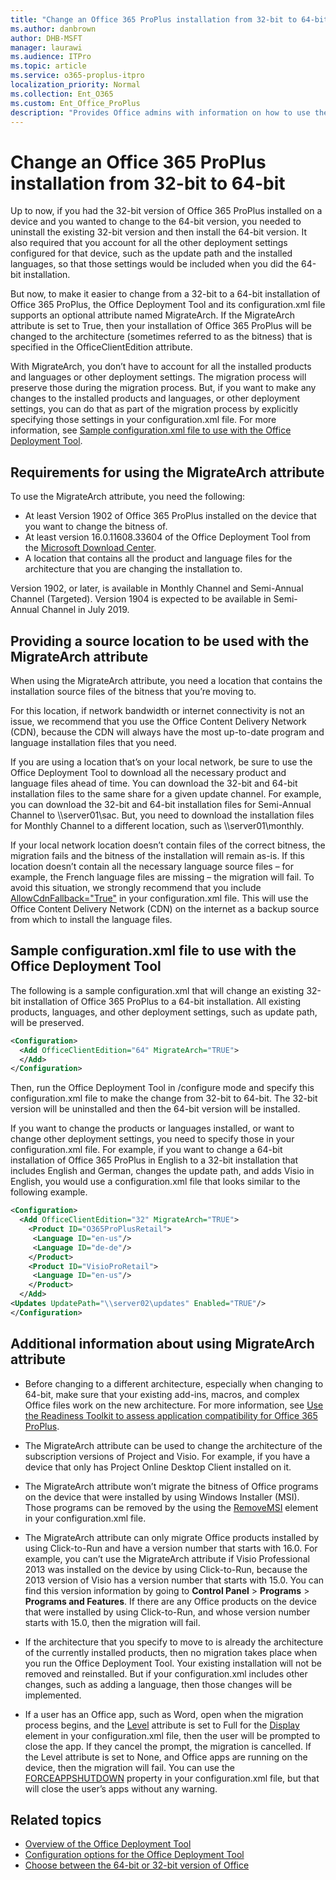 ```yaml
---
title: "Change an Office 365 ProPlus installation from 32-bit to 64-bit"
ms.author: danbrown
author: DHB-MSFT
manager: laurawi
ms.audience: ITPro
ms.topic: article
ms.service: o365-proplus-itpro
localization_priority: Normal
ms.collection: Ent_O365
ms.custom: Ent_Office_ProPlus
description: "Provides Office admins with information on how to use the MigrateArch attribute to change the bitness of an exsiting installation of Office 365 ProPlus, such as from 32-bit to 64-bit."
---
```


# Change an Office 365 ProPlus installation from 32-bit to 64-bit

Up to now, if you had the 32-bit version of Office 365 ProPlus installed on a device and you wanted to change to the 64-bit version, you needed to uninstall the existing 32-bit version and then install the 64-bit version. It also required that you account for all the other deployment settings configured for that device, such as the update path and the installed languages, so that those settings would be included when you did the 64-bit installation.

But now, to make it easier to change from a 32-bit to a 64-bit installation of Office 365 ProPlus, the Office Deployment Tool and its configuration.xml file supports an optional attribute named MigrateArch. If the MigrateArch attribute is set to True, then your installation of Office 365 ProPlus will be changed to the architecture (sometimes referred to as the bitness) that is specified in the OfficeClientEdition attribute.

With MigrateArch, you don’t have to account for all the installed products and languages or other deployment settings. The migration process will preserve those during the migration process. But, if you want to make any changes to the installed products and languages, or other deployment settings, you can do that as part of the migration process by explicitly specifying those settings in your configuration.xml file. For more information, see [Sample configuration.xml file to use with the Office Deployment Tool](#sample-configurationxml-file-to-use-with-the-office-deployment-tool).

## Requirements for using the MigrateArch attribute

To use the MigrateArch attribute, you need the following:

- At least Version 1902 of Office 365 ProPlus installed on the device that you want to change the bitness of.
- At least version 16.0.11608.33604 of the Office Deployment Tool from the [Microsoft Download Center](https://www.microsoft.com/download/details.aspx?id=49117).
- A location that contains all the product and language files for the architecture that you are changing the installation to.

Version 1902, or later, is available in Monthly Channel and Semi-Annual Channel (Targeted). Version 1904 is expected to be available in Semi-Annual Channel in July 2019.

## Providing a source location to be used with the MigrateArch attribute

When using the MigrateArch attribute, you need a location that contains the installation source files of the bitness that you’re moving to.

For this location, if network bandwidth or internet connectivity is not an issue, we recommend that you use the Office Content Delivery Network (CDN), because the CDN will always have the most up-to-date program and language installation files that you need.

If you are using a location that’s on your local network, be sure to use the Office Deployment Tool to download all the necessary product and language files ahead of time. You can download the 32-bit and 64-bit installation files to the same share for a given update channel. For example, you can download the 32-bit and 64-bit installation files for Semi-Annual Channel to \\\\server01\\sac. But, you need to download the installation files for Monthly Channel to a different location, such as \\\\server01\\monthly.

If your local network location doesn’t contain files of the correct bitness, the migration fails and the bitness of the installation will remain as-is. If this location doesn’t contain all the necessary language source files – for example, the French language files are missing – the migration will fail. To avoid this situation, we strongly recommend that you include [AllowCdnFallback="True"](configuration-options-for-the-office-2016-deployment-tool.md#allowcdnfallback-attribute-part-of-add-element) in your configuration.xml file. This will use the Office Content Delivery Network (CDN) on the internet as a backup source from which to install the language files.

## Sample configuration.xml file to use with the Office Deployment Tool

The following is a sample configuration.xml that will change an existing 32-bit installation of Office 365 ProPlus to a 64-bit installation. All existing products, languages, and other deployment settings, such as update path, will be preserved.

```xml
<Configuration>
  <Add OfficeClientEdition="64" MigrateArch="TRUE">
  </Add>
</Configuration>
```

Then, run the Office Deployment Tool in /configure mode and specify this configuration.xml file to make the change from 32-bit to 64-bit. The 32-bit version will be uninstalled and then the 64-bit version will be installed.

If you want to change the products or languages installed, or want to change other deployment settings, you need to specify those in your configuration.xml file. For example, if you want to change a 64-bit installation of Office 365 ProPlus in English to a 32-bit installation that includes English and German, changes the update path, and adds Visio in English, you would use a configuration.xml file that looks similar to the following example.

```xml
<Configuration>
  <Add OfficeClientEdition="32" MigrateArch="TRUE">
    <Product ID="O365ProPlusRetail">
     <Language ID="en-us"/>
     <Language ID="de-de"/>
    </Product>
    <Product ID="VisioProRetail">
     <Language ID="en-us"/>
    </Product>
  </Add>
<Updates UpdatePath="\\server02\updates" Enabled="TRUE"/>
</Configuration>
```

## Additional information about using MigrateArch attribute

- Before changing to a different architecture, especially when changing to 64-bit, make sure that your existing add-ins, macros, and complex Office files work on the new architecture. For more information, see [Use the Readiness Toolkit to assess application compatibility for Office 365 ProPlus](use-the-readiness-toolkit-to-assess-application-compatibility-for-office-365-pro.md).

- The MigrateArch attribute can be used to change the architecture of the subscription versions of Project and Visio. For example, if you have a device that only has Project Online Desktop Client installed on it.

- The MigrateArch attribute won’t migrate the bitness of Office programs on the device that were installed by using Windows Installer (MSI). Those programs can be removed by the using the [RemoveMSI](upgrade-from-msi-version.md) element in your configuration.xml file.

- The MigrateArch attribute can only migrate Office products installed by using Click-to-Run and have a version number that starts with 16.0. For example, you can’t use the MigrateArch attribute if Visio Professional 2013 was installed on the device by using Click-to-Run, because the 2013 version of Visio has a version number that starts with 15.0. You can find this version information by going to **Control Panel** > **Programs** > **Programs and Features**. If there are any Office products on the device that were installed by using Click-to-Run, and whose version number starts with 15.0, then the migration will fail.

- If the architecture that you specify to move to is already the architecture of the currently installed products, then no migration takes place when you run the Office Deployment Tool. Your existing installation will not be removed and reinstalled. But if your configuration.xml includes other changes, such as adding a language, then those changes will be implemented.

- If a user has an Office app, such as Word, open when the migration process begins, and the [Level](configuration-options-for-the-office-2016-deployment-tool.md#level-attribute-part-of-display-element) attribute is set to Full for the [Display](configuration-options-for-the-office-2016-deployment-tool.md#display-element) element in your configuration.xml file, then the user will be prompted to close the app. If they cancel the prompt, the migration is cancelled. If the Level attribute is set to None, and Office apps are running on the device, then the migration will fail. You can use the [FORCEAPPSHUTDOWN](configuration-options-for-the-office-2016-deployment-tool.md#forceappshutdown-property-part-of-property-element) property in your configuration.xml file, but that will close the user’s apps without any warning.

## Related topics

- [Overview of the Office Deployment Tool](overview-of-the-office-2016-deployment-tool.md)
- [Configuration options for the Office Deployment Tool](configuration-options-for-the-office-2016-deployment-tool.md)
- [Choose between the 64-bit or 32-bit version of Office](https://support.office.com/article/2dee7807-8f95-4d0c-b5fe-6c6f49b8d261)
